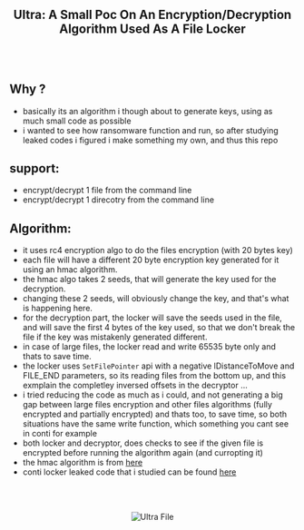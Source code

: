 
<h2 align="center">Ultra: A Small Poc On An Encryption/Decryption Algorithm Used As A File Locker</h2>

<br>
<br>

## Why ?
- basically its an algorithm i though about to generate keys, using as much small code as possible 
- i wanted to see how ransomware function and run, so after studying leaked codes i figured i make something my own, and thus this repo

## support:
- encrypt/decrypt 1 file from the command line 
- encrypt/decrypt 1 direcotry from the command line


## Algorithm:
- it uses rc4 encryption algo to do the files encryption (with 20 bytes key)
- each file will have a different 20 byte encryption key generated for it using an hmac algorithm.
- the hmac algo takes 2 seeds, that will generate the key used for the decryption.
- changing these 2 seeds, will obviously change the key, and that's what is happening here.
- for the decryption part, the locker will save the seeds used in the file, and will save the first 4 bytes of the key used, so that we don't break the file if the key was mistakenly generated different.
- in case of large files, the locker read and write 65535 byte only and thats to save time.
- the locker uses `SetFilePointer` api with a negative lDistanceToMove and FILE_END parameters, so its reading files from the bottom up, and this exmplain the completley inversed offsets in the decryptor ...
- i tried reducing the code as much as i could, and not generating a big gap between large files encryption and other files algorithms (fully encrypted and partially encrypted) and thats too, to save time, so both situations have the same write function, which something you cant see in conti for example 
- both locker and decryptor, does checks to see if the given file is encrypted before running the algorithm again (and curropting it)
- the hmac algorithm is from [here](https://learn.microsoft.com/en-us/windows/win32/seccrypto/example-c-program--creating-an-hmac)
- conti locker leaked code that i studied can be found [here](https://github.com/Cracked5pider/conti_locker)

<br>
<br>


<p align="center">
    <img src="https://user-images.githubusercontent.com/111295429/200766206-f00b8db4-f863-4a35-a831-bddc1f60713e.png" alt="Ultra File">
</p>



